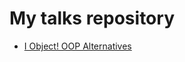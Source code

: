 # My talks repository

- [I Object! OOP Alternatives](http://go-talks.appspot.com/github.com/moosingin3space/talks/oop-alternatives/oop-alternatives.slide)
